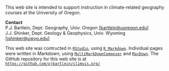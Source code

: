 This web site is intended to support instruction in climate-related geography courses at the University of Oregon.  

**Contact**  
P.J. Bartlein, Dept. Geography, Univ. Oregon [[bartlein@uoregon.edu]](bartlein@uoregon.edu)  
J.J. Shinker, Dept. Geology & Geophysics, Univ. Wyoming [[jshinker@uwyo.edu]](jshinker@uwyo.edu)

This web site was contructed in [`RStudio`](https://rstudio.com/), using [`R Markdown`](https://rmarkdown.rstudio.com/).  Individual pages were written in Markdown, using [`MultiMarkDownComposer`](https://multimarkdown.com) and [`MacDown`](https://macdown.uranusjr.com/).
The GitHub repository for this web site is at [`https://github.com/pjbartlein/climvis.org/`](https://github.com/pjbartlein/climvis.org/)  
